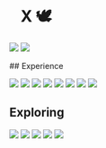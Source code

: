 <h1 align=left>  
    &nbsp&nbsp&nbspX 🕊️
</h1>

<p align=left>
  <picture>
    <source
      srcset="https://github-readme-stats.vercel.app/api?username=dancer&show_icons=true&bg_color=00000000&text_color=FFFFFF&icon_color=B78D65&title_color=B78D65&hide_border=true"
      media="(prefers-color-scheme: dark)"
    />
    <source
      srcset="https://github-readme-stats.vercel.app/api?username=dancer&show_icons=true&bg_color=00000000&text_color=000000&icon_color=B78D65&title_color=B78D65&hide_border=true"
      media="(prefers-color-scheme: light), (prefers-color-scheme: no-preference)"
    />
    <img src="https://github-readme-stats.vercel.app/api?username=dancer&show_icons=true" />
  </picture>  
  <picture>
    <source
      srcset="https://github-readme-stats.vercel.app/api/top-langs/?username=dancer&layout=compact&bg_color=00000000&text_color=FFFFFF&title_color=B78D65&hide_border=true"
      media="(prefers-color-scheme: dark)"
    />
    <source
      srcset="https://github-readme-stats.vercel.app/api/top-langs/?username=dancer&layout=compact&bg_color=00000000&text_color=000000&title_color=B78D65&hide_border=true"
      media="(prefers-color-scheme: light), (prefers-color-scheme: no-preference)"
    />
    <img src="https://github-readme-stats.vercel.app/api?username=dancer&show_icons=true" />
  </picture>  
</p> 
## Experience
<p>
  <img src="https://img.shields.io/badge/Java-ED8B00?style=for-the-badge&logo=openjdk&logoColor=white&color=B78D65">
  <img src="https://img.shields.io/badge/C%2B%2B-00599C?style=for-the-badge&logo=c%2B%2B&logoColor=white&color=B78D65">
  <img src="https://img.shields.io/badge/Python-FFD43B?style=for-the-badge&logo=python&logoColor=white&color=B78D65">
  <img src="https://img.shields.io/badge/json-5E5C5C?style=for-the-badge&logo=json&logoColor=white****&color=B78D65">
  <img src="https://img.shields.io/badge/MongoDB-4EA94B?style=for-the-badge&logo=mongodb&logoColor=white&color=B78D65">
  <img src="https://img.shields.io/badge/VSCode-0078D4?style=for-the-badge&logo=visual%20studio%20code&logoColor=white&color=B78D65">
  <img src="https://img.shields.io/badge/Visual_Studio-5C2D91?style=for-the-badge&logo=visual%20studio&logoColor=white&color=B78D65">
  <img src="https://img.shields.io/badge/IntelliJ_IDEA-000000.svg?style=for-the-badge&logo=intellij-idea&logoColor=white&color=B78D65">
</p>

## Exploring
<p>
  <img src="https://img.shields.io/badge/Golang-20232A?style=for-the-badge&logo=golang&logoColor=61DAFB&color=B78D65">
  <img src="https://img.shields.io/badge/TypeScript-007ACC?style=for-the-badge&logo=typescript&logoColor=white&color=B78D65">
  <img src="https://img.shields.io/badge/Node%20js-339933?style=for-the-badge&logo=nodedotjs&logoColor=white&color=B78D65">
  <img src="https://img.shields.io/badge/HTML5-E34F26?style=for-the-badge&logo=html5&logoColor=white&color=B78D65">
  <img src="https://img.shields.io/badge/CSS3-1572B6?style=for-the-badge&logo=css3&logoColor=white&color=B78D65">
</p>
